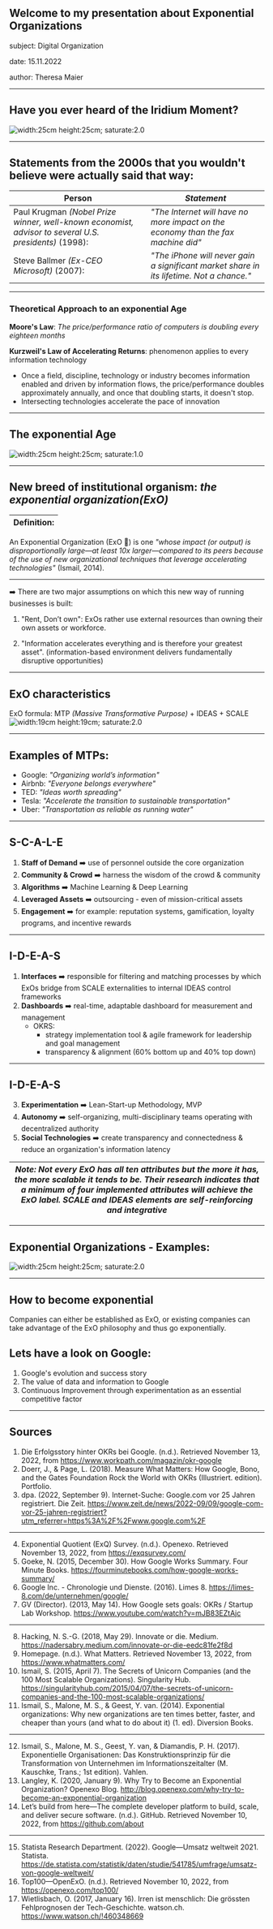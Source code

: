 

## Welcome to my presentation about Exponential Organizations

subject: Digital Organization 

date: 15.11.2022

author: Theresa Maier 


---

## Have you ever heard of the Iridium Moment? 
![width:25cm height:25cm; saturate:2.0](Iridium_Google_ExO-16.9.jpg)



---
## Statements from the 2000s that you wouldn't believe were actually said that way:

|Person| *Statement*|
 --------------------------------------------------------------|-----------------| 
 | Paul Krugman *(Nobel Prize winner, well-known economist, advisor to several U.S. presidents)* (1998): | *"The Internet will have no more impact on the economy than the fax machine did"* | 
 |Steve Ballmer *(Ex-CEO Microsoft)* (2007):| *"The iPhone will never gain a significant market share in its lifetime. Not a chance."*|



 ---
### Theoretical Approach to an exponential Age

**Moore's Law**: *The price/performance ratio of computers is doubling every eighteen months*

**Kurzweil's Law of Accelerating Returns**: phenomenon applies to every information technology
* Once a field, discipline, technology or industry becomes information enabled and driven by information flows, the price/performance doubles approximately annually, and once that doubling starts, it doesn't stop.
* Intersecting technologies accelerate the pace of innovation 


---

## The exponential Age 
![width:25cm height:25cm; saturate:1.0](New_Age.jpg)

---

## New breed of institutional organism: *the exponential organization(ExO)*

| Definition:|
|--|
An Exponential Organization (ExO :rocket:) is one *"whose impact (or output) is disproportionally large—at least 10x larger—compared to its peers because of the use of new organizational techniques that leverage accelerating technologies"* (Ismail, 2014). 


--- 
➡️ There are two major assumptions on which this new way of running businesses is built:

1. "Rent, Don’t own": ExOs rather use external resources than owning their own assets or workforce.

2. "Information accelerates everything and is therefore your greatest asset". (information-based environment delivers fundamentally disruptive opportunities)


---

## ExO characteristics 
ExO formula: 
MTP *(Massive Transformative Purpose)* + IDEAS + SCALE
![width:19cm height:19cm; saturate:2.0](brain_hemispheres_ExO_attributes_metaphor.png)


---

## Examples of MTPs: 
- Google: *"Organizing world’s information"*
- Airbnb: *"Everyone belongs everywhere"*
- TED: *"Ideas worth spreading"*
- Tesla: *"Accelerate the transition to sustainable transportation"*
- Uber: *"Transportation as reliable as running water"*


--- 
## S-C-A-L-E 

1. **Staff of Demand** ➡️ use of personnel outside the core organization 
2. **Community & Crowd** ➡️ harness the wisdom of the crowd & community 
3. **Algorithms** ➡️ Machine Learning & Deep Learning 
4. **Leveraged Assets** ➡️ outsourcing - even of mission-critical assets
5. **Engagement** ➡️ for example: reputation systems, gamification, loyalty programs, and incentive rewards


---

## I-D-E-A-S 

1. **Interfaces** ➡️ responsible for filtering and matching processes by which ExOs bridge from SCALE externalities to internal IDEAS control frameworks
2. **Dashboards** ➡️ real-time, adaptable dashboard for measurement and management 
    *  OKRS: 
        * strategy implementation tool & agile framework for leadership and goal management 
        * transparency & alignment (60% bottom up and 40% top down)


---
## I-D-E-A-S 

3. **Experimentation** ➡️ Lean-Start-up Methodology, MVP 
4. **Autonomy** ➡️ self-organizing, multi-disciplinary teams operating with decentralized authority
5. **Social Technologies** ➡️ create transparency and connectedness & reduce an organization's information latency

| *Note:  Not every ExO has all ten attributes but the more it has, the more scalable it tends to be. Their research indicates that a minimum of four implemented attributes will achieve the ExO label. SCALE and IDEAS elements are self-reinforcing and integrative*|
|--| 

---
## Exponential Organizations - Examples:

![width:25cm height:25cm; saturate:2.0](ExO-Award1.jpg)



---


## How to become exponential 
Companies can either be established as ExO, or existing companies can take advantage of the ExO philosophy and thus go exponentially.




## Lets have a look on Google: 
1. Google's evolution and success story
2. The value of data and information to Google
3. Continuous Improvement through experimentation as an essential competitive factor


---

## Sources


1. Die Erfolgsstory hinter OKRs bei Google. (n.d.). Retrieved November 13, 2022, from https://www.workpath.com/magazin/okr-google
2. Doerr, J., & Page, L. (2018). Measure What Matters: How Google, Bono, and the Gates Foundation Rock the World with OKRs (Illustriert. edition). Portfolio.
3. dpa. (2022, September 9). Internet-Suche: Google.com vor 25 Jahren registriert. Die Zeit. https://www.zeit.de/news/2022-09/09/google-com-vor-25-jahren-registriert?utm_referrer=https%3A%2F%2Fwww.google.com%2F

---

4. Exponential Quotient (ExQ) Survey. (n.d.). Openexo. Retrieved November 13, 2022, from https://exqsurvey.com/
5. Goeke, N. (2015, December 30). How Google Works Summary. Four Minute Books. https://fourminutebooks.com/how-google-works-summary/
6. Google Inc. - Chronologie und Dienste. (2016). Limes 8. https://limes-8.com/de/unternehmen/google/
7. GV (Director). (2013, May 14). How Google sets goals: OKRs / Startup Lab Workshop. https://www.youtube.com/watch?v=mJB83EZtAjc

---

8. Hacking, N. S.-G. (2018, May 29). Innovate or die. Medium. https://nadersabry.medium.com/innovate-or-die-eedc81fe2f8d
9. Homepage. (n.d.). What Matters. Retrieved November 13, 2022, from https://www.whatmatters.com/
10. Ismail, S. (2015, April 7). The Secrets of Unicorn Companies (and the 100 Most Scalable Organizations). Singularity Hub. https://singularityhub.com/2015/04/07/the-secrets-of-unicorn-companies-and-the-100-most-scalable-organizations/
11. Ismail, S., Malone, M. S., & Geest, Y. van. (2014). Exponential organizations: Why new organizations are ten times better, faster, and cheaper than yours (and what to do about it) (1. ed). Diversion Books.
--- 

12. Ismail, S., Malone, M. S., Geest, Y. van, & Diamandis, P. H. (2017). Exponentielle Organisationen: Das Konstruktionsprinzip für die Transformation von Unternehmen im Informationszeitalter (M. Kauschke, Trans.; 1st edition). Vahlen.
13. Langley, K. (2020, January 9). Why Try to Become an Exponential Organization? Openexo Blog. http://blog.openexo.com/why-try-to-become-an-exponential-organization
14. Let’s build from here—The complete developer platform to build, scale, and deliver secure software. (n.d.). GitHub. Retrieved November 10, 2022, from https://github.com/about

---

15. Statista Research Department. (2022). Google—Umsatz weltweit 2021. Statista. https://de.statista.com/statistik/daten/studie/541785/umfrage/umsatz-von-google-weltweit/
16. Top100—OpenExO. (n.d.). Retrieved November 10, 2022, from https://openexo.com/top100/
17. Wietlisbach, O. (2017, January 16). Irren ist menschlich: Die grössten Fehlprognosen der Tech-Geschichte. watson.ch. https://www.watson.ch/!460348669


